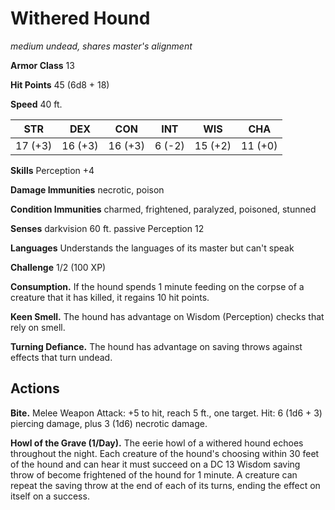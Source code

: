 # Withered Hound
*medium undead, shares master's alignment*

**Armor Class** 13

**Hit Points** 45 (6d8 + 18)

**Speed** 40 ft.

**STR**|**DEX**|**CON**|**INT**|**WIS**|**CHA**
-------|-------|-------|-------|-------|-------
17 (+3)|16 (+3)|16 (+3)|6 (-2) |15 (+2)|11 (+0)

**Skills** Perception +4

**Damage Immunities** necrotic, poison

**Condition Immunities** charmed, frightened, paralyzed, poisoned, stunned

**Senses** darkvision 60 ft. passive Perception 12

**Languages** Understands the languages of its master but can't speak

**Challenge** 1/2 (100 XP)

**Consumption.** If the hound spends 1 minute feeding on the corpse of a creature that it has killed, it regains 10 hit points.

**Keen Smell.** The hound has advantage on Wisdom (Perception) checks that rely on smell.

**Turning Defiance.** The hound has advantage on saving throws against effects that turn undead.

## Actions
**Bite.** Melee Weapon Attack: +5 to hit, reach 5 ft., one target. Hit: 6 (1d6 + 3) piercing damage, plus 3 (1d6) necrotic damage.

**Howl of the Grave (1/Day).** The eerie howl of a withered hound echoes throughout the night. Each creature of the hound's choosing within 30 feet of the hound and can hear it must succeed on a DC 13 Wisdom saving throw of become frightened of the hound for 1 minute. A creature can repeat the saving throw at the end of each of its turns, ending the effect on itself on a success.
